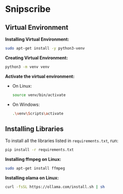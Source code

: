 
# Snipscribe
## Virtual Environment
**Installing Virtual Environment:**
```sh
sudo apt-get install -y python3-venv
```
**Creating Virtual Environment:**
```sh
python3 -m venv venv
```
**Activate the virtual environment:**
   - On Linux:
     ```sh
     source venv/bin/activate
     ```
   - On Windows:
     ```sh
     .\venv\Scripts\activate
     ```

## Installing Libraries

To install all the libraries listed in `requirements.txt`, run:

```bash
pip install -r requirements.txt
```

**Installing ffmpeg on Linux:**
```sh
sudo apt-get install ffmpeg
```

**Installing olama on Linux:**
```sh
curl -fsSL https://ollama.com/install.sh | sh
```
